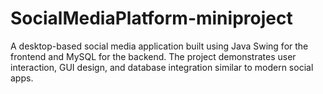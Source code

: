 # SocialMediaPlatform-miniproject
A desktop-based social media application built using Java Swing for the frontend and MySQL for the backend. The project demonstrates user interaction, GUI design, and database integration similar to modern social apps.
